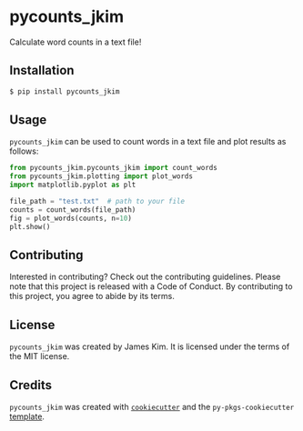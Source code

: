 # pycounts_jkim

Calculate word counts in a text file!

## Installation

```bash
$ pip install pycounts_jkim
```

## Usage

`pycounts_jkim` can be used to count words in a text file and plot results
as follows:

```python
from pycounts_jkim.pycounts_jkim import count_words
from pycounts_jkim.plotting import plot_words
import matplotlib.pyplot as plt

file_path = "test.txt"  # path to your file
counts = count_words(file_path)
fig = plot_words(counts, n=10)
plt.show()
```

## Contributing

Interested in contributing? Check out the contributing guidelines. Please note that this project is released with a Code of Conduct. By contributing to this project, you agree to abide by its terms.

## License

`pycounts_jkim` was created by James Kim. It is licensed under the terms of the MIT license.

## Credits

`pycounts_jkim` was created with [`cookiecutter`](https://cookiecutter.readthedocs.io/en/latest/) and the `py-pkgs-cookiecutter` [template](https://github.com/py-pkgs/py-pkgs-cookiecutter).
